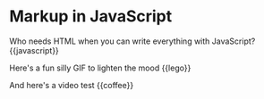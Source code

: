 # Markup in JavaScript

Who needs HTML when you can write everything with JavaScript?
{{javascript}}

Here's a fun silly GIF to lighten the mood
{{lego}}

And here's a video test
{{coffee}}
